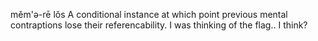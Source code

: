 mĕm'ə-rē lŏs A conditional instance at which point previous mental contraptions lose their referencability.
I was thinking of the flag.. I think?
